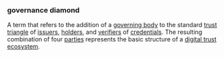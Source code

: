 ### governance diamond

<p class="c8"><span>A term that refers to the addition of a </span><span class="c2"><a class="c3" href="#h.1wptecwzvuvz">governing body</a></span><span>&nbsp;to the standard </span><span class="c2"><a class="c3" href="#h.n29niebkxky7">trust triangle</a></span><span>&nbsp;of </span><span class="c2"><a class="c3" href="#h.xyrplzbvtffq">issuers</a></span><span>, </span><span class="c2"><a class="c3" href="#h.64mptmm24w7u">holders</a></span><span>, and </span><span class="c2"><a class="c3" href="#h.xfewd7t01hu0">verifiers</a></span><span>&nbsp;of </span><span class="c2"><a class="c3" href="#h.kcj6iw2vib1v">credentials</a></span><span>. The resulting combination of four </span><span class="c2"><a class="c3" href="#h.cn6bno48fomj">parties</a></span><span>&nbsp;represents the basic structure of a </span><span class="c2"><a class="c3" href="#h.h47f86smlz4y">digital trust ecosystem</a></span><span class="c0">.</span></p>